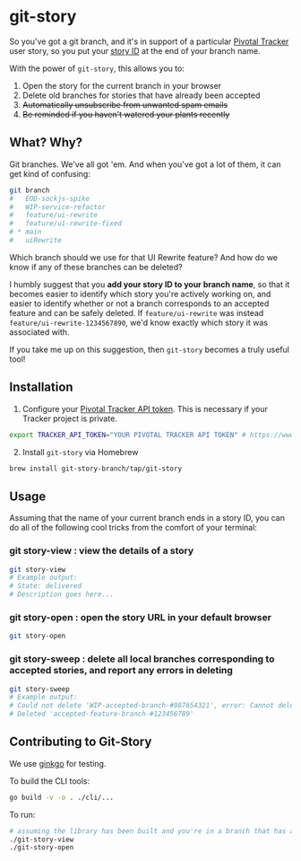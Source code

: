 # git-story

So you've got a git branch, and it's in support of a particular [Pivotal Tracker](https://www.pivotaltracker.com) user story, so you put your [story ID](https://www.pivotaltracker.com/help/articles/working_with_stories/) at the end of your branch name.

With the power of `git-story`, this allows you to:

1. Open the story for the current branch in your browser
2. Delete old branches for stories that have already been accepted
3. ~~Automatically unsubscribe from unwanted spam emails~~
4. ~~Be reminded if you haven't watered your plants recently~~

## What? Why?

Git branches. We've all got 'em. And when you've got a lot of them, it can get kind of confusing:

```sh
git branch
#   EOD-sockjs-spike
#   WIP-service-refactor
#   feature/ui-rewrite
#   feature/ui-rewrite-fixed
# * main
#   uiRewrite
```
Which branch should we use for that UI Rewrite feature? And how do we know if any of these branches can be deleted?

I humbly suggest that you **add your story ID to your branch name**, so that it becomes easier to identify which story you're actively working on, and easier to identify whether or not a branch corresponds to an accepted feature and can be safely deleted. If `feature/ui-rewrite` was instead `feature/ui-rewrite-1234567890`, we'd know exactly which story it was associated with.

If you take me up on this suggestion, then `git-story` becomes a truly useful tool!

## Installation

1. Configure your [Pivotal Tracker API token](https://www.pivotaltracker.com/help/articles/api_token/). This is necessary if your Tracker project is private.

```sh
export TRACKER_API_TOKEN="YOUR PIVOTAL TRACKER API TOKEN" # https://www.pivotaltracker.com/help/articles/api_token/
```

2. Install `git-story` via Homebrew

```sh
brew install git-story-branch/tap/git-story
```

## Usage

Assuming that the name of your current branch ends in a story ID, you can do all of the following cool tricks from the comfort of your terminal:

### git story-view : view the details of a story

```sh
git story-view
# Example output:
# State: delivered
# Description goes here...
```

### git story-open : open the story URL in your default browser

```sh
git story-open
```

### git story-sweep : delete all local branches corresponding to accepted stories, and report any errors in deleting

```sh
git story-sweep
# Example output:
# Could not delete 'WIP-accepted-branch-#987654321', error: Cannot delete branch 'WIP-accepted-branch-#987654321' checked out at '/path'  # This is an expected error when you're deleting the current branch
# Deleted 'accepted-feature-branch-#123456789'
```

## Contributing to Git-Story
We use [ginkgo](https://github.com/onsi/ginkgo) for testing.

To build the CLI tools:

```sh
go build -v -o . ./cli/...
```

To run:

```sh
# assuming the library has been built and you're in a branch that has a story ID at the end...
./git-story-view
./git-story-open
```
